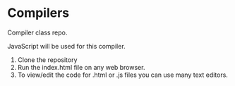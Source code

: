 # Compilers
Compiler class repo.

JavaScript will be used for this compiler.

1. Clone the repository
2. Run the index.html file on any web browser.
3. To view/edit the code for .html or .js files you can use many text editors.
